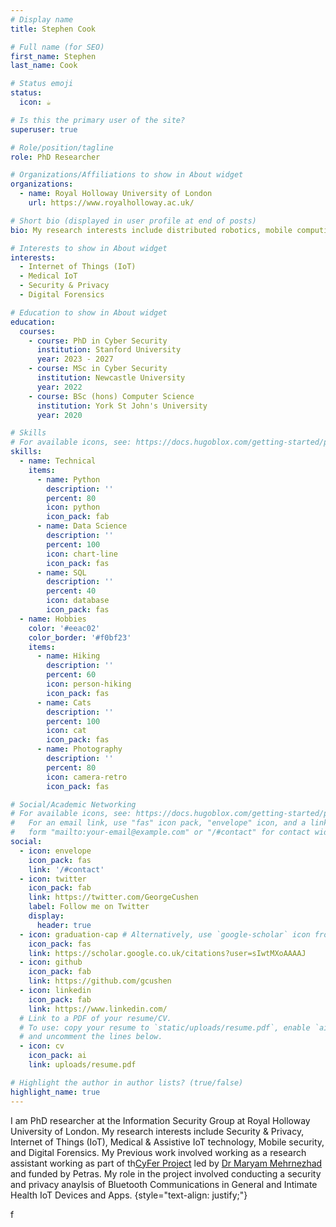 ```yaml
---
# Display name
title: Stephen Cook

# Full name (for SEO)
first_name: Stephen
last_name: Cook

# Status emoji
status:
  icon: ☕️

# Is this the primary user of the site?
superuser: true

# Role/position/tagline
role: PhD Researcher

# Organizations/Affiliations to show in About widget
organizations:
  - name: Royal Holloway University of London
    url: https://www.royalholloway.ac.uk/

# Short bio (displayed in user profile at end of posts)
bio: My research interests include distributed robotics, mobile computing and programmable matter.

# Interests to show in About widget
interests:
  - Internet of Things (IoT)
  - Medical IoT
  - Security & Privacy
  - Digital Forensics 

# Education to show in About widget
education:
  courses:
    - course: PhD in Cyber Security
      institution: Stanford University
      year: 2023 - 2027
    - course: MSc in Cyber Security 
      institution: Newcastle University 
      year: 2022
    - course: BSc (hons) Computer Science
      institution: York St John's University 
      year: 2020

# Skills
# For available icons, see: https://docs.hugoblox.com/getting-started/page-builder/#icons
skills:
  - name: Technical
    items:
      - name: Python
        description: ''
        percent: 80
        icon: python
        icon_pack: fab
      - name: Data Science
        description: ''
        percent: 100
        icon: chart-line
        icon_pack: fas
      - name: SQL
        description: ''
        percent: 40
        icon: database
        icon_pack: fas
  - name: Hobbies
    color: '#eeac02'
    color_border: '#f0bf23'
    items:
      - name: Hiking
        description: ''
        percent: 60
        icon: person-hiking
        icon_pack: fas
      - name: Cats
        description: ''
        percent: 100
        icon: cat
        icon_pack: fas
      - name: Photography
        description: ''
        percent: 80
        icon: camera-retro
        icon_pack: fas

# Social/Academic Networking
# For available icons, see: https://docs.hugoblox.com/getting-started/page-builder/#icons
#   For an email link, use "fas" icon pack, "envelope" icon, and a link in the
#   form "mailto:your-email@example.com" or "/#contact" for contact widget.
social:
  - icon: envelope
    icon_pack: fas
    link: '/#contact'
  - icon: twitter
    icon_pack: fab
    link: https://twitter.com/GeorgeCushen
    label: Follow me on Twitter
    display:
      header: true
  - icon: graduation-cap # Alternatively, use `google-scholar` icon from `ai` icon pack
    icon_pack: fas
    link: https://scholar.google.co.uk/citations?user=sIwtMXoAAAAJ
  - icon: github
    icon_pack: fab
    link: https://github.com/gcushen
  - icon: linkedin
    icon_pack: fab
    link: https://www.linkedin.com/
  # Link to a PDF of your resume/CV.
  # To use: copy your resume to `static/uploads/resume.pdf`, enable `ai` icons in `params.yaml`,
  # and uncomment the lines below.
  - icon: cv
    icon_pack: ai
    link: uploads/resume.pdf

# Highlight the author in author lists? (true/false)
highlight_name: true
---
```


I am PhD researcher at the Information Security Group at Royal Holloway University of London. My research interests include Security & Privacy, Internet of Things (IoT), Medical & Assistive IoT technology, Mobile security, and Digital Forensics. My Previous work involved working as a research assistant working as part of th[CyFer Project](https://sites.google.com/view/maryammjd/cyfer-project) led by [Dr Maryam Mehrnezhad](https://sites.google.com/view/maryammjd/home) and funded by Petras. My role in the project involved conducting a security and privacy anaylsis of Bluetooth Communications in General and Intimate Health IoT Devices and Apps. 
{style="text-align: justify;"}

f
